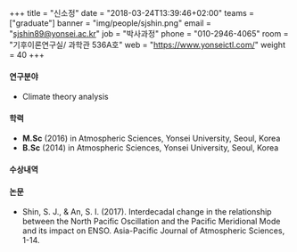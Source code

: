 ﻿+++
title = "신소정"
date = "2018-03-24T13:39:46+02:00"
teams = ["graduate"]
banner = "img/people/sjshin.png"
email = "sjshin89@yonsei.ac.kr"
job = "박사과정"
phone = "010-2946-4065"
room = "기후이론연구실/ 과학관 536A호"
web = "https://www.yonseictl.com/"
weight = 40
+++

#### 연구분야
+ Climate theory analysis

#### 학력
 + **M.Sc** (2016) in Atmospheric Sciences, Yonsei University, Seoul, Korea
 + **B.Sc** (2014) in Atmospheric Sciences, Yonsei University, Seoul, Korea

#### 수상내역


#### 논문
+ Shin, S. J., & An, S. I. (2017). Interdecadal change in the relationship between the North Pacific Oscillation and the Pacific Meridional Mode and its impact on ENSO. Asia-Pacific Journal of Atmospheric Sciences, 1-14.
